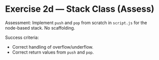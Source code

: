 # Exercise 2d — Stack Class (Assess)

Assessment: Implement `push` and `pop` from scratch in `script.js` for the node-based stack. No scaffolding.

Success criteria:
- Correct handling of overflow/underflow.
- Correct return values from `push` and `pop`.
